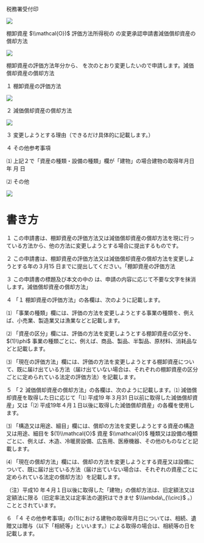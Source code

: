 税務署受付印

![](https://www.nta.go.jp/tmp/2bff783e-8c56-4632-82d6-af545990f5a5/images/5dc5294b4ca0ae7a5af6df9504de6842a01eff0de6c9ac614cfc23111c31ab41.jpg)

棚卸資産 $\\mathcal{O})$ 評価方法所得税の の変更承認申請書減価償却資産の償却方法

![](https://www.nta.go.jp/tmp/2bff783e-8c56-4632-82d6-af545990f5a5/images/3afa84c065b9cf95848bd50243d584dea8a4c2cdbe6e29ae062c331aa22f39d2.jpg)

棚卸資産の評価方法年分から、 を次のとおり変更したいので申請します。減価償却資産の償却方法

１ 棚卸資産の評価方法

![](https://www.nta.go.jp/tmp/2bff783e-8c56-4632-82d6-af545990f5a5/images/308151c09371c1e65ff56140ac168801521961a2e5512661da522363a6909ed9.jpg)

２ 減価償却資産の償却方法

![](https://www.nta.go.jp/tmp/2bff783e-8c56-4632-82d6-af545990f5a5/images/d4c2aae414b3a424d42ed68008add70520dc11e6ab7607d1f2b997f6686c455f.jpg)

３ 変更しようとする理由（できるだけ具体的に記載します。）

４ その他参考事項

⑴ 上記２で「資産の種類・設備の種類」欄が「建物」の場合建物の取得年月日 年 月 日

⑵ その他

![](https://www.nta.go.jp/tmp/2bff783e-8c56-4632-82d6-af545990f5a5/images/b8f3e4593c2ec83fa92b9ebaebeb5bdbcb20570108bfd46402627b6a49d65608.jpg)

# 書き方

１ この申請書は、棚卸資産の評価方法又は減価償却資産の償却方法を現に行っている方法から、他の方法に変更しようとする場合に提出するものです。

２ この申請書は、棚卸資産の評価方法又は減価償却資産の償却方法を変更しようとする年の３月15 日までに提出してください。「棚卸資産の評価方法

３ この申請書の標題及び本文の中の は、申請の内容に応じて不要な文字を抹消します。減価償却資産の償却方法」

４ 「１ 棚卸資産の評価方法」の各欄は、次のように記載します。

⑴ 「事業の種類」欄には、評価の方法を変更しようとする事業の種類を、例えば、小売業、製造業又は漁業などと記載します。

⑵ 「資産の区分」欄には、評価の方法を変更しようとする棚卸資産の区分を、 $(1)\\phi$ 事業の種類ごとに、例えば、商品、製品、半製品、原材料、消耗品などと記載します。

⑶ 「現在の評価方法」欄には、評価の方法を変更しようとする棚卸資産について、既に届け出ている方法（届け出ていない場合は、それぞれの棚卸資産の区分ごとに定められている法定の評価方法）を記載します。

５ 「２ 減価償却資産の償却方法」の各欄は、次のように記載します。⑴ 減価償却資産を取得した日に応じて「⑴ 平成19 年３月31 日以前に取得した減価償却資産」又は「⑵ 平成19年４月１日以後に取得した減価償却資産」の各欄を使用します。

⑶ 「構造又は用途、細目」欄には、償却の方法を変更しようとする資産の構造又は用途、細目を $(1)\\mathcal{O}$ 資産 $\\mathcal{O}$ 種類又は設備の種類ごとに、例えば、木造、冷暖房設備、広告用、医療機器、その他のものなどと記載します。

⑷ 「現在の償却方法」欄には、償却の方法を変更しようとする資産又は設備について、既に届け出ている方法（届け出ていない場合は、それぞれの資産ごとに定められている法定の償却方法）を記載します。

（注）平成10 年４月１日以後に取得した「建物」の償却方法は、旧定額法又は定額法に限る（旧定率法又は定率法の選択はできませ $\\lambda\_{\\circ}$ 。）こととされています。

６ 「４ その他参考事項」の(1)における建物の取得年月日については、相続、遺贈又は贈与（以下「相続等」といいます。）による取得の場合は、相続等の日を記載します。
